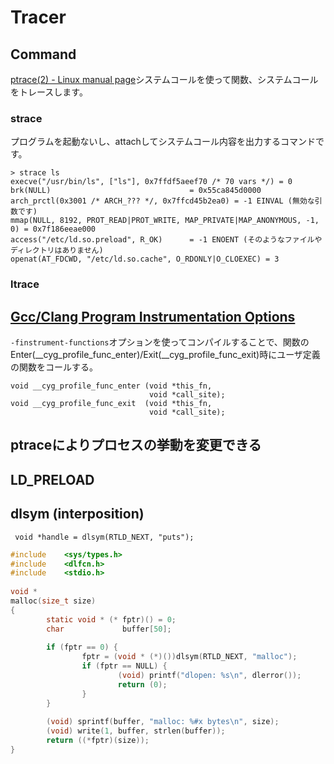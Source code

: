 # Tracer

## Command

[ptrace(2) - Linux manual page](https://man7.org/linux/man-pages/man2/ptrace.2.html)システムコールを使って関数、システムコールをトレースします。

### strace

プログラムを起動ないし、attachしてシステムコール内容を出力するコマンドです。

```shell
> strace ls
execve("/usr/bin/ls", ["ls"], 0x7ffdf5aeef70 /* 70 vars */) = 0
brk(NULL)                               = 0x55ca845d0000
arch_prctl(0x3001 /* ARCH_??? */, 0x7ffcd45b2ea0) = -1 EINVAL (無効な引数です)
mmap(NULL, 8192, PROT_READ|PROT_WRITE, MAP_PRIVATE|MAP_ANONYMOUS, -1, 0) = 0x7f186eeae000
access("/etc/ld.so.preload", R_OK)      = -1 ENOENT (そのようなファイルやディレクトリはありません)
openat(AT_FDCWD, "/etc/ld.so.cache", O_RDONLY|O_CLOEXEC) = 3
```

### ltrace

## [Gcc/Clang Program Instrumentation Options](https://gcc.gnu.org/onlinedocs/gcc/Instrumentation-Options.html#index-finstrument-functions)

`-finstrument-functions`オプションを使ってコンパイルすることで、関数のEnter(__cyg_profile_func_enter)/Exit(__cyg_profile_func_exit)時にユーザ定義の関数をコールする。

```
void __cyg_profile_func_enter (void *this_fn,
                               void *call_site);
void __cyg_profile_func_exit  (void *this_fn,
                               void *call_site);
```

## ptraceによりプロセスの挙動を変更できる

## LD_PRELOAD

## dlsym (interposition)

```
 void *handle = dlsym(RTLD_NEXT, "puts");
```

```c
#include    <sys/types.h>
#include    <dlfcn.h>
#include    <stdio.h>
 
void *
malloc(size_t size)
{
        static void * (* fptr)() = 0;
        char             buffer[50];
 
        if (fptr == 0) {
                fptr = (void * (*)())dlsym(RTLD_NEXT, "malloc");
                if (fptr == NULL) {
                        (void) printf("dlopen: %s\n", dlerror());
                        return (0);
                }
        }
 
        (void) sprintf(buffer, "malloc: %#x bytes\n", size);
        (void) write(1, buffer, strlen(buffer));
        return ((*fptr)(size));
}
```